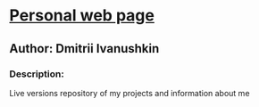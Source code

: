 # [Personal web page](https://dmitrii-ivanushkin.tech)  

## Author: Dmitrii Ivanushkin

### Description:
Live versions repository of my projects and information about me
